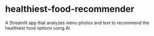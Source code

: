 # healthiest-food-recommender
A Streamlit app that analyzes menu photos and text to recommend the healthiest food options using AI
